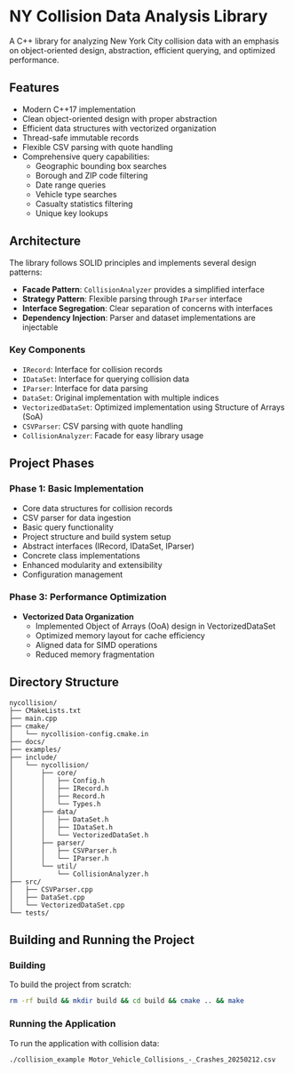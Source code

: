 # NY Collision Data Analysis Library

A C++ library for analyzing New York City collision data with an emphasis on object-oriented design, abstraction, efficient querying, and optimized performance.

## Features

- Modern C++17 implementation
- Clean object-oriented design with proper abstraction
- Efficient data structures with vectorized organization
- Thread-safe immutable records
- Flexible CSV parsing with quote handling
- Comprehensive query capabilities:
  - Geographic bounding box searches
  - Borough and ZIP code filtering
  - Date range queries
  - Vehicle type searches
  - Casualty statistics filtering
  - Unique key lookups

## Architecture

The library follows SOLID principles and implements several design patterns:

- **Facade Pattern**: `CollisionAnalyzer` provides a simplified interface
- **Strategy Pattern**: Flexible parsing through `IParser` interface
- **Interface Segregation**: Clear separation of concerns with interfaces
- **Dependency Injection**: Parser and dataset implementations are injectable

### Key Components

- `IRecord`: Interface for collision records
- `IDataSet`: Interface for querying collision data
- `IParser`: Interface for data parsing
- `DataSet`: Original implementation with multiple indices
- `VectorizedDataSet`: Optimized implementation using Structure of Arrays (SoA)
- `CSVParser`: CSV parsing with quote handling
- `CollisionAnalyzer`: Facade for easy library usage

## Project Phases

### Phase 1: Basic Implementation
- Core data structures for collision records
- CSV parser for data ingestion
- Basic query functionality
- Project structure and build system setup
- Abstract interfaces (IRecord, IDataSet, IParser)
- Concrete class implementations
- Enhanced modularity and extensibility
- Configuration management

### Phase 3: Performance Optimization
- **Vectorized Data Organization**
  - Implemented Object of Arrays (OoA) design in VectorizedDataSet
  - Optimized memory layout for cache efficiency
  - Aligned data for SIMD operations
  - Reduced memory fragmentation
  


## Directory Structure

```
nycollision/
├── CMakeLists.txt
├── main.cpp
├── cmake/
│   └── nycollision-config.cmake.in
├── docs/
├── examples/
├── include/
│   └── nycollision/
│       ├── core/
│       │   ├── Config.h
│       │   ├── IRecord.h
│       │   ├── Record.h
│       │   └── Types.h
│       ├── data/
│       │   ├── DataSet.h
│       │   ├── IDataSet.h
│       │   └── VectorizedDataSet.h
│       ├── parser/
│       │   ├── CSVParser.h
│       │   └── IParser.h
│       └── util/
│           └── CollisionAnalyzer.h
├── src/
│   ├── CSVParser.cpp
│   ├── DataSet.cpp
│   └── VectorizedDataSet.cpp
└── tests/
```


## Building and Running the Project

### Building
To build the project from scratch:

```bash
rm -rf build && mkdir build && cd build && cmake .. && make
```

### Running the Application
To run the application with collision data:

```bash
./collision_example Motor_Vehicle_Collisions_-_Crashes_20250212.csv
```
